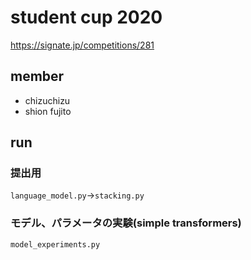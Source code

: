 # student cup 2020

https://signate.jp/competitions/281

## member

- chizuchizu
- shion fujito

## run

### 提出用

`language_model.py`→`stacking.py`

### モデル、パラメータの実験(simple transformers)

`model_experiments.py`